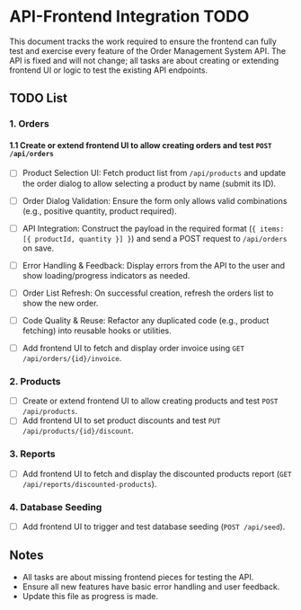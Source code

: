 # API-Frontend Integration TODO

This document tracks the work required to ensure the frontend can fully test and exercise every feature of the Order Management System API. The API is fixed and will not change; all tasks are about creating or extending frontend UI or logic to test the existing API endpoints.

## TODO List

### 1. Orders

#### 1.1 Create or extend frontend UI to allow creating orders and test `POST /api/orders`
- [ ] Product Selection UI: Fetch product list from `/api/products` and update the order dialog to allow selecting a product by name (submit its ID).
- [ ] Order Dialog Validation: Ensure the form only allows valid combinations (e.g., positive quantity, product required).
- [ ] API Integration: Construct the payload in the required format (`{ items: [{ productId, quantity }] }`) and send a POST request to `/api/orders` on save.
- [ ] Error Handling & Feedback: Display errors from the API to the user and show loading/progress indicators as needed.
- [ ] Order List Refresh: On successful creation, refresh the orders list to show the new order.
- [ ] Code Quality & Reuse: Refactor any duplicated code (e.g., product fetching) into reusable hooks or utilities.

- [ ] Add frontend UI to fetch and display order invoice using `GET /api/orders/{id}/invoice`.

### 2. Products
- [ ] Create or extend frontend UI to allow creating products and test `POST /api/products`.
- [ ] Add frontend UI to set product discounts and test `PUT /api/products/{id}/discount`.

### 3. Reports
- [ ] Add frontend UI to fetch and display the discounted products report (`GET /api/reports/discounted-products`).

### 4. Database Seeding
- [ ] Add frontend UI to trigger and test database seeding (`POST /api/seed`).

## Notes
- All tasks are about missing frontend pieces for testing the API.
- Ensure all new features have basic error handling and user feedback.
- Update this file as progress is made.
